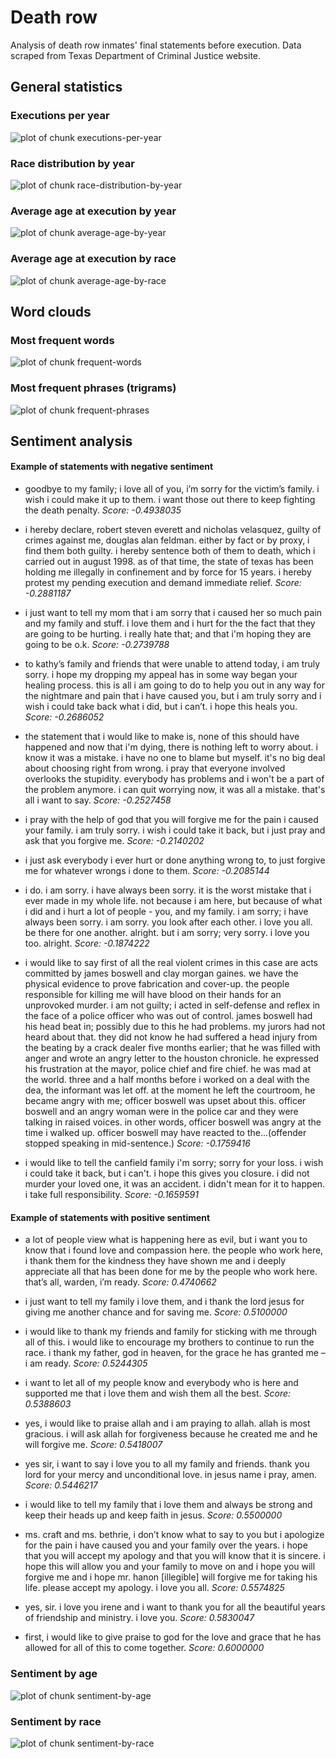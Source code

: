 

# Death row
Analysis of death row inmates' final statements before execution. Data scraped
from Texas Department of Criminal Justice website.

## General statistics

### Executions per year

![plot of chunk executions-per-year](figure/executions-per-year-1.png)

### Race distribution by year

![plot of chunk race-distribution-by-year](figure/race-distribution-by-year-1.png)

### Average age at execution by year

![plot of chunk average-age-by-year](figure/average-age-by-year-1.png)

### Average age at execution by race

![plot of chunk average-age-by-race](figure/average-age-by-race-1.png)

## Word clouds

### Most frequent words

![plot of chunk frequent-words](figure/frequent-words-1.png)

### Most frequent phrases (trigrams)

![plot of chunk frequent-phrases](figure/frequent-phrases-1.png)

## Sentiment analysis



#### Example of statements with negative sentiment

* goodbye to my family; i love all of you, i’m sorry for the victim’s family. i wish i could make it up to them. i want those out there to keep fighting the death penalty.
*Score: -0.4938035*

* i hereby declare, robert steven everett and nicholas velasquez, guilty of crimes against me, douglas alan feldman. either by fact or by proxy, i find them both guilty. i hereby sentence both of them to death, which i carried out in august 1998. as of that time, the state of texas has been holding me illegally in confinement and by force for 15 years. i hereby protest my pending execution and demand immediate relief.
*Score: -0.2881187*

* i just want to tell my mom that i am sorry that i caused her so much pain and my family and stuff.  i love them and i hurt for the the fact that they are going to be hurting.  i really hate that; and that i'm hoping they are going to be o.k.
*Score: -0.2739788*

* to kathy’s family and friends that were unable to attend today, i am truly sorry. i hope my dropping my appeal has in some way began your healing process. this is all i am going to do to help you out in any way for the nightmare and pain that i have caused you, but i am truly sorry and i wish i could take back what i did, but i can’t. i hope this heals you.
*Score: -0.2686052*

* the statement that i would like to make is, none of this should have happened and now that i'm dying, there is nothing left to worry about. i know it was a mistake. i have no one to blame but myself. it's no big deal about choosing right from wrong. i pray that everyone involved overlooks the stupidity. everybody has problems and i won't be a part of the problem anymore. i can quit worrying now, it was all a mistake. that's all i want to say.
*Score: -0.2527458*

* i pray with the help of god that you will forgive me for the pain i caused your family. i am truly sorry. i wish i could take it back, but i just pray and ask that you forgive me.
*Score: -0.2140202*

* i just ask everybody i ever hurt or done anything wrong to, to just forgive me for whatever wrongs i done to them.
*Score: -0.2085144*

* i do.  i am sorry.  i have always been sorry.  it is the worst mistake that i ever made in my whole life.  not because i am here, but because of what i did and i hurt a lot of people - you, and my family.  i am sorry; i have always been sorry.  i am sorry.  you look after each other.  i love you all.  be there for one another.  alright.  but i am sorry; very sorry.  i love you too.  alright.
*Score: -0.1874222*

* i would like to say first of all the real violent crimes in this case are acts committed by james boswell and clay morgan gaines. we have the physical evidence to prove fabrication and cover-up. the people responsible for killing me will have blood on their hands for an unprovoked murder. i am not guilty; i acted in self-defense and reflex in the face of a police officer who was out of control. james boswell had his head beat in; possibly due to this he had problems. my jurors had not heard about that. they did not know he had suffered a head injury from the beating by a crack dealer five months earlier; that he was filled with anger and wrote an angry letter to the houston chronicle. he expressed his frustration at the mayor, police chief and fire chief. he was mad at the world. three and a half months before i worked on a deal with the dea, the informant was let off. at the moment he left the courtroom, he became angry with me; officer boswell was upset about this. officer boswell and an angry woman were in the police car and they were talking in raised voices. in other words, officer boswell was angry at the time i walked up. officer boswell may have reacted to the...(offender stopped speaking in mid-sentence.)
*Score: -0.1759416*

* i would like to tell the canfield family i'm sorry; sorry for your loss. i wish i could take it back, but i can't. i hope this gives you closure. i did not murder your loved one, it was an accident. i didn't mean for it to happen. i take full responsibility.
*Score: -0.1659591*

#### Example of statements with positive sentiment

* a lot of people view what is happening here as evil, but i want you to know that i found love and compassion here. the people who work here, i thank them for the kindness they have shown me and i deeply appreciate all that has been done for me by the people who work here. that’s all, warden, i’m ready.
*Score: 0.4740662*

* i just want to tell my family i love them, and i thank the lord jesus for giving me another chance and for saving me.
*Score: 0.5100000*

* i would like to thank my friends and family for sticking with me through all of this. i would like to encourage my brothers to continue to run the race. i thank my father, god in heaven, for the grace he has granted me –  i am ready.
*Score: 0.5244305*

* i want to let all of my people know and everybody who is here and supported me that i love them and wish them all the best.
*Score: 0.5388603*

* yes, i would like to praise allah and i am praying to allah. allah is most gracious. i will ask allah for forgiveness because he created me and he will forgive me.
*Score: 0.5418007*

* yes sir, i want to say i love you to all my family and friends. thank you lord for your mercy and unconditional love. in jesus name i pray, amen.
*Score: 0.5446217*

* i would like to tell my family that i love them and always be strong and keep their heads up and keep faith in jesus.
*Score: 0.5500000*

* ms. craft and ms. bethrie, i don’t know what to say to you   but i apologize for the pain i have caused you and your family over the years. i   hope that you will accept my apology and that you will know that it is sincere.   i hope this will allow you and your family to move on and i hope you will   forgive me and i hope mr. hanon [illegible] will forgive me for taking   his life. please accept my apology. i love you all.
*Score: 0.5574825*

* yes, sir. i love you irene and i want to thank you for all the beautiful years of friendship and ministry. i love you.
*Score: 0.5830047*

* first, i would like to give praise to god for the love and grace that he has allowed for all of this to come together.
*Score: 0.6000000*

### Sentiment by age

![plot of chunk sentiment-by-age](figure/sentiment-by-age-1.png)

### Sentiment by race
![plot of chunk sentiment-by-race](figure/sentiment-by-race-1.png)
